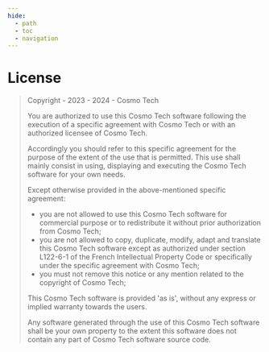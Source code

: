 ```yaml
---
hide:
  - path
  - toc
  - navigation
---
```

# License

> Copyright - 2023 - 2024 - Cosmo Tech
> 
> You are authorized to use this Cosmo Tech software following the execution of a specific agreement with Cosmo Tech or with an authorized licensee of Cosmo Tech.
> 
> Accordingly you should refer to this specific agreement for the purpose of the extent of the use that is permitted. This use shall mainly consist in using, displaying and executing the Cosmo Tech software for your own needs.
> 
> Except otherwise provided in the above-mentioned specific agreement:  
> - you are not allowed to use this Cosmo Tech software for commercial purpose or to redistribute it without prior authorization from Cosmo Tech;  
> - you are not allowed to copy, duplicate, modify, adapt and translate this Cosmo Tech software except as authorized under section L122-6-1 of the French Intellectual Property Code or specifically under the specific agreement with Cosmo Tech;  
> - you must not remove this notice or any mention related to the copyright of Cosmo Tech;
> 
> This Cosmo Tech software is provided 'as is', without any express or implied warranty towards the users.
> 
> Any software generated through the use of this Cosmo Tech software shall be your own property to the extent this software does not contain any part of Cosmo Tech software source code.